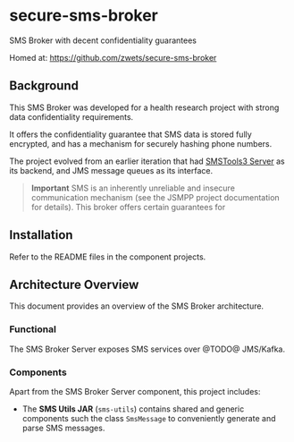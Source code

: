 # secure-sms-broker

SMS Broker with decent confidentiality guarantees

Homed at: https://github.com/zwets/secure-sms-broker


## Background

This SMS Broker was developed for a health research project with strong
data confidentiality requirements.

It offers the confidentiality guarantee that SMS data is stored fully
encrypted, and has a mechanism for securely hashing phone numbers.

The project evolved from an earlier iteration that had
[SMSTools3 Server](https://git.kcri.it/sms/smstools-resources) as its
backend, and JMS message queues as its interface.

> **Important** SMS is an inherently unreliable and insecure communication
> mechanism (see the JSMPP project documentation for details).  This broker
> offers certain guarantees for 

## Installation

Refer to the README files in the component projects.


## Architecture Overview

This document provides an overview of the SMS Broker architecture.

### Functional

The SMS Broker Server exposes SMS services over @TODO@ JMS/Kafka.

### Components

Apart from the SMS Broker Server component, this project includes:

* The **SMS Utils JAR** (`sms-utils`) contains shared and generic components
  such the class `SmsMessage` to conveniently generate and parse SMS messages.

